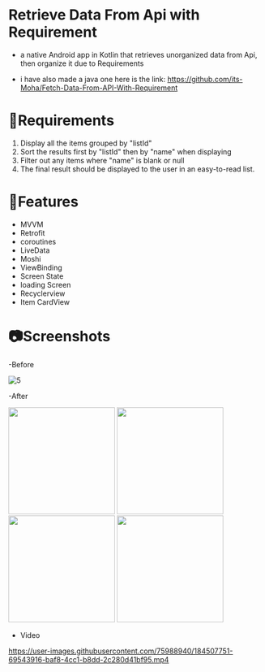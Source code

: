 # Retrieve Data From Api with Requirement

- a native Android app in Kotlin that retrieves unorganized data from Api, then organize it due to Requirements

- i have also made a java one here is the link: https://github.com/its-Moha/Fetch-Data-From-API-With-Requirement

# 📌Requirements

1. Display all the items grouped by "listId"
2. Sort the results first by "listId" then by "name" when displaying
3. Filter out any items where "name" is blank or null
4. The final result should be displayed to the user in an easy-to-read list.

# 📲Features

 - MVVM
 - Retrofit
 - coroutines
 - LiveData
 - Moshi
 - ViewBinding
 - Screen State
 - loading Screen
 - Recyclerview
 - Item CardView 

 # 📷Screenshots
 
  -Before
  
  ![5](https://user-images.githubusercontent.com/75988940/184507749-c0b8b39b-89ea-4ac1-aa06-9295778f4c56.PNG)
  
  -After
  <div align="start">
  <img src="https://user-images.githubusercontent.com/75988940/184507748-0fa50ea3-d066-467d-946d-09a0dd1aded6.jpg" width="210x">
  <img src="https://user-images.githubusercontent.com/75988940/184507744-ca013e48-5a19-4c2c-956b-e8c8cb1244bc.jpg" width="210px">
  <img src="https://user-images.githubusercontent.com/75988940/184507760-33c6ced7-2a64-4eb3-ad6d-d3f084b3181a.jpg" width="210px">
  <img src="https://user-images.githubusercontent.com/75988940/184507765-ab3e62bc-f543-4e5c-a9e1-e9c51b7b903f.jpg" width="210px">
  </div>
  
 - Video
 
https://user-images.githubusercontent.com/75988940/184507751-69543916-baf8-4cc1-b8dd-2c280d41bf95.mp4

